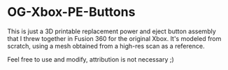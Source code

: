 # OG-Xbox-PE-Buttons
This is just a 3D printable replacement power and eject button assembly that I threw together in Fusion 360 for the original Xbox. It's modeled from scratch, using a mesh obtained from a high-res scan as a reference.

Feel free to use and modify, attribution is not necessary ;)

